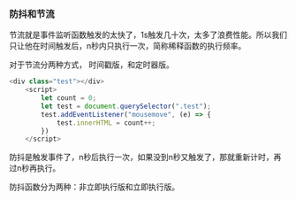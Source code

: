 ### 防抖和节流

节流就是事件监听函数触发的太快了，1s触发几十次，太多了浪费性能。所以我们只让他在时间触发后，n秒内只执行一次，简称稀释函数的执行频率。

对于节流分两种方式， 时间戳版，和定时器版。























```js
<div class="test"></div>
    <script>
        let count = 0;
        let test = document.querySelector(".test");
        test.addEventListener("mousemove", (e) => {
            test.innerHTML = count++;
        })
    </script>
```

 

防抖是触发事件了，n秒后执行一次，如果没到n秒又触发了，那就重新计时，再过n秒再执行。

防抖函数分为两种：非立即执行版和立即执行版。



